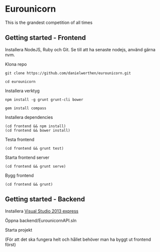 Eurounicorn
===========

This is the grandest competition of all times

Getting started - Frontend
---------------

Installera NodeJS, Ruby och Git. Se till att ha senaste nodejs, använd gärna nvm.

Klona repo

    git clone https://github.com/danielwerthen/eurounicorn.git
    
    cd eurounicorn
    
Installera verktyg

    npm install -g grunt grunt-cli bower
    
    gem install compass
    
Installera dependencies

    (cd frontend && npm install)
    (cd frontend && bower install)
    
Testa frontend

    (cd frontend && grunt test)
    
Starta frontend server

    (cd frontend && grunt serve)

Bygg frontend

    (cd frontend && grunt)
    
Getting started - Backend
-------------------------

Installera [Visual Studio 2013 express](http://www.visualstudio.com/products/visual-studio-express-vs)

Öppna backend/EurounicornAPI.sln

Starta projekt

(För att det ska fungera helt och hållet behöver man ha byggt ut frontend först)
